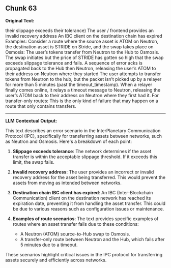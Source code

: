 ## Chunk 63

**Original Text:**

their slippage exceeds their tolerance)
The user / frontend provides an invalid recovery address
An IBC client on the destination chain has expired
Examples: Consider a route where the source asset is ATOM on Neutron, the destination asset is STRIDE on Stride, and the swap takes place on Osmosis:
The user’s tokens transfer from Neutron to the Hub to Osmosis. The swap initiates but the price of STRIDE has gotten so high that the swap exceeds slippage tolerance and fails. A sequence of error acks is propagated back to the Hub then Neutron, releasing the user’s ATOM to their address on Neutron where they started
The user attempts to transfer tokens from Neutron to the hub, but the packet isn’t picked up by a relayer for more than 5 minutes (past the timeout_timestamp). When a relayer finally comes online, it relays a timeout message to Neutron, releasing the user’s ATOM back to their address on Neutron where they first had it. For transfer-only routes: This is the only kind of failure that may happen on a route that only contains transfers.

---

**LLM Contextual Output:**

This text describes an error scenario in the InterPlanetary Communication Protocol (IPC), specifically for transferring assets between networks, such as Neutron and Osmosis. Here's a breakdown of each point:

1. **Slippage exceeds tolerance**: The network determines if the asset transfer is within the acceptable slippage threshold. If it exceeds this limit, the swap fails.

2. **Invalid recovery address**: The user provides an incorrect or invalid recovery address for the asset being transferred. This would prevent the assets from moving as intended between networks.

3. **Destination chain IBC client has expired**: An IBC (Inter-Blockchain Communication) client on the destination network has reached its expiration date, preventing it from handling the asset transfer. This could be due to various reasons such as configuration issues or maintenance.

4. **Examples of route scenarios**: The text provides specific examples of routes where an asset transfer fails due to these conditions:
   - A Neutron (ATOM) source-to-Hub swap to Osmosis.
   - A transfer-only route between Neutron and the Hub, which fails after 5 minutes due to a timeout.

These scenarios highlight critical issues in the IPC protocol for transferring assets securely and efficiently across networks.

